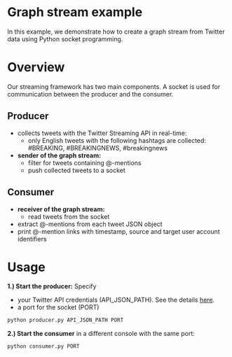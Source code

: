 # Graph stream example

In this example, we demonstrate how to create a graph stream from Twitter data using Python socket programming.

# Overview

Our streaming framework has two main components. A socket is used for communication between the producer and the consumer.

## Producer

- collects tweets with the Twitter Streaming API in real-time:
   - only English tweets with the following hashtags are collected: 
   #BREAKING, #BREAKINGNEWS, #breakingnews
- **sender of the graph stream:**
   - filter for tweets containing @-mentions 
   - push collected tweets to a socket

## Consumer

- **receiver of the graph stream:**
   - read tweets from the socket
- extract @-mentions from each tweet JSON object
- print @-mention links with timestamp, source and target user account identifiers

# Usage

**1.) Start the producer:** Specify

- your Twitter API credentials (API_JSON_PATH). See the details [here](https://github.com/ferencberes/twitter-crawler/tree/streaming#b-json-configuration-file).
- a port for the socket (PORT)

```bash
python producer.py API_JSON_PATH PORT
```

**2.) Start the consumer** in a different console with the same port:

```bash
python consumer.py PORT
```
